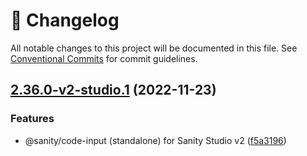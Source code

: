 <!-- markdownlint-disable --><!-- textlint-disable -->

# 📓 Changelog

All notable changes to this project will be documented in this file. See
[Conventional Commits](https://conventionalcommits.org) for commit guidelines.

## [2.36.0-v2-studio.1](https://github.com/sanity-io/code-input/compare/v2.35.2...v2.36.0-v2-studio.1) (2022-11-23)

### Features

- @sanity/code-input (standalone) for Sanity Studio v2 ([f5a3196](https://github.com/sanity-io/code-input/commit/f5a3196d4ce58ecf6a19705209b678578150d4f8))
